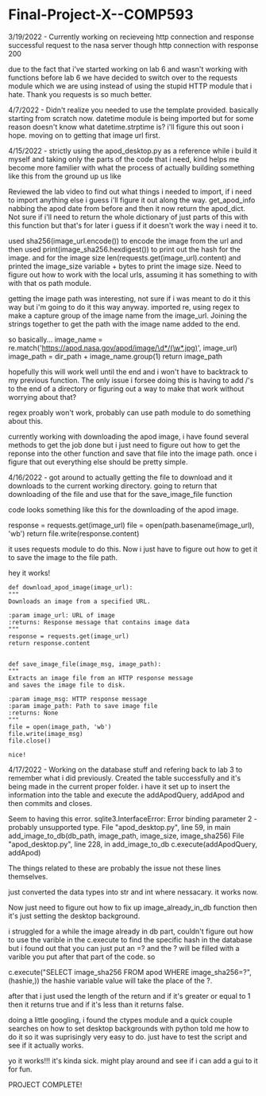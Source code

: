 # Final-Project-X--COMP593

3/19/2022 - Currently working on recieveing http connection and response
successful request to the nasa server though http connection with response 200

due to the fact that i've started working on lab 6 and wasn't working with functions before lab 6 we have decided to switch over to the requests module which we are using instead of using the stupid HTTP module that i hate. Thank you requests is so much better.

4/7/2022 - Didn't realize you needed to use the template provided. basically starting from scratch now. datetime module is being imported but for some reason doesn't know what datetime.strptime is? i'll figure this out soon i hope. moving on to getting that image url first.

4/15/2022 - strictly using the apod_desktop.py as a reference while i build it myself and taking only the parts of the code that i need, kind helps me become more familier with what the process of actually building something like this from the ground up us like

Reviewed the lab video to find out what things i needed to import, if i need to import anything else i guess i'll figure it out along the way. get_apod_info nabbing the apod date from before and then it now return the apod_dict. Not sure if i'll need to return the whole dictionary of just parts of this with this function but that's for later i guess if it doesn't work the way i need it to.

used sha256(image_url.encode()) to encode the image from the url and then used print(image_sha256.hexdigest()) to print out the hash for the image. and for the image size len(requests.get(image_url).content) and printed the image_size variable + bytes to print the image size. Need to figure out how to work with the local urls, assuming it has something to with with that os path module.

getting the image path was interesting, not sure if i was meant to do it this way but i'm going to do it this way anyway. imported re, using regex to make a capture group of the image name from the image_url. Joining the strings together to get the path with the image name added to the end.

so basically...
image_name = re.match('https://apod.nasa.gov/apod/image/\d*/(\w*.jpg)', image_url)
image_path = dir_path + image_name.group(1)
return image_path
    
hopefully this will work well until the end and i won't have to backtrack to my previous function.
The only issue i forsee doing this is having to add /'s to the end of a directory or figuring out a way to make that work without worrying about that?

regex proably won't work, probably can use path module to do something about this.

currently working with downloading the apod image, i have found several methods to get the job done but i just need to figure out how to get the reponse into the other function and save that file into the image path. once i figure that out everything else should be pretty simple.

4/16/2022 - got around to actually getting the file to download and it downloads to the current working directory. going to return that downloading of the file and use that for the save_image_file function

code looks something like this for the downloading of the apod image.

response = requests.get(image_url)
file = open(path.basename(image_url), 'wb')
return file.write(response.content)

it uses requests module to do this. Now i just have to figure out how to get it to save the image to the file path.

hey it works!

    def download_apod_image(image_url):
    """
    Downloads an image from a specified URL.

    :param image_url: URL of image
    :returns: Response message that contains image data
    """
    response = requests.get(image_url)
    return response.content


    def save_image_file(image_msg, image_path):
    """
    Extracts an image file from an HTTP response message
    and saves the image file to disk.

    :param image_msg: HTTP response message
    :param image_path: Path to save image file
    :returns: None
    """
    file = open(image_path, 'wb')
    file.write(image_msg)
    file.close()
    
    nice!

4/17/2022 - Working on the database stuff and refering back to lab 3 to remember what i did previously. Created the table successfully and it's being made in the current proper folder. i have it set up to insert the information into the table and execute the addApodQuery, addApod and then commits and closes.

Seem to having this error. sqlite3.InterfaceError: Error binding parameter 2 - probably unsupported type.
  File "apod_desktop.py", line 59, in main
    add_image_to_db(db_path, image_path, image_size, image_sha256)
  File "apod_desktop.py", line 228, in add_image_to_db
    c.execute(addApodQuery, addApod)

The things related to these are probably the issue not these lines themselves.

just converted the data types into str and int where nessacary. it works now.

Now just need to figure out how to fix up image_already_in_db function then it's just setting the desktop background.

i struggled for a while the image already in db part, couldn't figure out how to use the varible in the c.execute to find the specific hash in the database but i found out that you can just put an =? and the ? will be filled with a varible you put after that part of the code. so

c.execute("SELECT image_sha256 FROM apod WHERE image_sha256=?", (hashie,)) the hashie variable value will take the place of the ?.

after that i just used the length of the return and if it's greater or equal to 1 then it returns true and if it's less than it returns false.

doing a little googling, i found the ctypes module and a quick couple searches on how to set desktop backgrounds with python told me how to do it so it was suprisingly very easy to do. just have to test the script and see if it actually works.

yo it works!!! it's kinda sick. might play around and see if i can add a gui to it for fun.

PROJECT COMPLETE!
